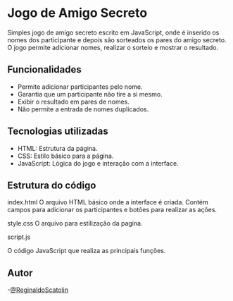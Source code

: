 # Jogo de Amigo Secreto

Simples jogo de amigo secreto escrito em JavaScript, onde é inserido os nomes dos participante e depois são sorteados os pares do amigo secreto. 
O jogo permite adicionar nomes, realizar o sorteio e mostrar o resultado.

## Funcionalidades

- Permite adicionar participantes pelo nome.
- Garantia que um participante não tire a si mesmo.
- Exibir o resultado em pares de nomes.
- Não permite a entrada de nomes duplicados.

## Tecnologias utilizadas

- HTML: Estrutura da página.
- CSS: Estilo básico para a página.
- JavaScript: Lógica do jogo e interação com a interface.

## Estrutura do código

index.html
O arquivo HTML básico onde a interface é criada. Contém campos para adicionar os participantes e botões para realizar as ações.

style.css
O arquivo para estilização da pagina.

script.js

O código JavaScript que realiza as principais funções.

## Autor

-[@ReginaldoScatolin](https://github.com/ReginaldoScatolin)